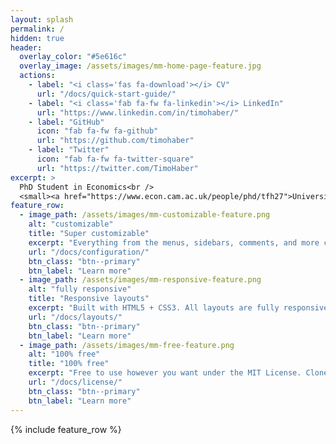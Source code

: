 ```yaml
---
layout: splash
permalink: /
hidden: true
header:
  overlay_color: "#5e616c"
  overlay_image: /assets/images/mm-home-page-feature.jpg
  actions:
    - label: "<i class='fas fa-download'></i> CV"
      url: "/docs/quick-start-guide/"
    - label: "<i class='fab fa-fw fa-linkedin'></i> LinkedIn"
      url: "https://www.linkedin.com/in/timohaber/"
    - label: "GitHub"
      icon: "fab fa-fw fa-github"
      url: "https://github.com/timohaber"
    - label: "Twitter"
      icon: "fab fa-fw fa-twitter-square"
      url: "https://twitter.com/TimoHaber"
excerpt: >
  PhD Student in Economics<br />
  <small><a href="https://www.econ.cam.ac.uk/people/phd/tfh27">University of Cambridge</a></small>
feature_row:
  - image_path: /assets/images/mm-customizable-feature.png
    alt: "customizable"
    title: "Super customizable"
    excerpt: "Everything from the menus, sidebars, comments, and more can be configured or set with YAML Front Matter."
    url: "/docs/configuration/"
    btn_class: "btn--primary"
    btn_label: "Learn more"
  - image_path: /assets/images/mm-responsive-feature.png
    alt: "fully responsive"
    title: "Responsive layouts"
    excerpt: "Built with HTML5 + CSS3. All layouts are fully responsive with helpers to augment your content."
    url: "/docs/layouts/"
    btn_class: "btn--primary"
    btn_label: "Learn more"
  - image_path: /assets/images/mm-free-feature.png
    alt: "100% free"
    title: "100% free"
    excerpt: "Free to use however you want under the MIT License. Clone it, fork it, customize it... whatever!"
    url: "/docs/license/"
    btn_class: "btn--primary"
    btn_label: "Learn more"      
---
```


{% include feature_row %}
